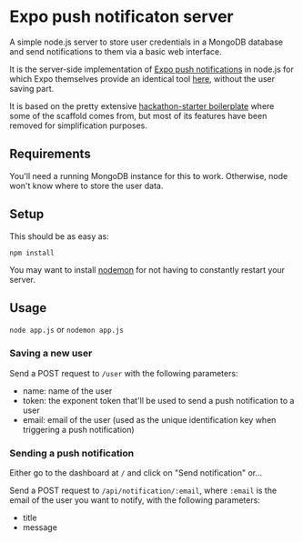 # Expo push notificaton server

A simple node.js server to store user credentials in a MongoDB database and send notifications to them via a basic web interface.

It is the server-side implementation of [Expo push notifications](https://docs.expo.io/versions/latest/guides/push-notifications.html) in node.js for which Expo themselves provide an identical tool [here](https://expo.io/dashboard/notifications), without the user saving part.

It is based on the pretty extensive [hackathon-starter boilerplate](https://github.com/sahat/hackathon-starter) where some of the scaffold comes from, but most of its features have been removed for simplification purposes.

## Requirements

You'll need a running MongoDB instance for this to work. Otherwise, node won't know where to store the user data.

## Setup

This should be as easy as:

```
npm install
```

You may want to install [nodemon](https://github.com/remy/nodemon) for not having to constantly restart your server.

## Usage

`node app.js` or `nodemon app.js`

### Saving a new user

Send a POST request to `/user` with the following parameters:

- name: name of the user
- token: the exponent token that'll be used to send a push notification to a user
- email: email of the user (used as the unique identification key when triggering a push notification)

### Sending a push notification

Either go to the dashboard at `/` and click on "Send notification" or...

Send a POST request to `/api/notification/:email`, where `:email` is the email of the user you want to notify, with the following parameters:

- title
- message
